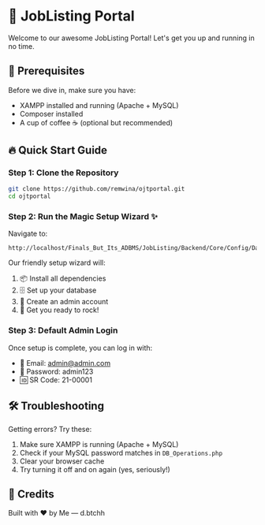 # 🚀 JobListing Portal

Welcome to our awesome JobListing Portal! Let's get you up and running in no time. 

## 🎯 Prerequisites

Before we dive in, make sure you have:
- XAMPP installed and running (Apache + MySQL)
- Composer installed
- A cup of coffee ☕ (optional but recommended)

## 🔥 Quick Start Guide

### Step 1: Clone the Repository
```bash
git clone https://github.com/remwina/ojtportal.git
cd ojtportal
```

### Step 2: Run the Magic Setup Wizard ✨
Navigate to:
```
http://localhost/Finals_But_Its_ADBMS/JobListing/Backend/Core/Config/DataManagement/setup.php
```

Our friendly setup wizard will:
1. 📦 Install all dependencies
2. 🗄️ Set up your database
3. 👑 Create an admin account
4. 🎉 Get you ready to rock!

### Step 3: Default Admin Login
Once setup is complete, you can log in with:
- 📧 Email: admin@admin.com
- 🔑 Password: admin123
- 🆔 SR Code: 21-00001

## 🛠️ Troubleshooting

Getting errors? Try these:
1. Make sure XAMPP is running (Apache + MySQL)
2. Check if your MySQL password matches in `DB_Operations.php`
3. Clear your browser cache
4. Try turning it off and on again (yes, seriously!)

## 🌟 Credits

Built with ❤️ by Me — d.btchh